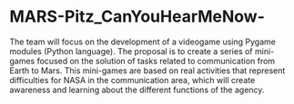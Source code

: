 # MARS-Pitz_CanYouHearMeNow-
The team will focus on the development of a videogame using Pygame modules (Python language). The proposal is to create a series of mini-games focused on the solution of tasks related to communication from Earth to Mars. This mini-games are based on real activities that represent difficulties for NASA in the communication area, which will create awareness and learning about the different functions of the agency.
